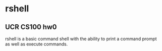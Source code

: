 # rshell
## UCR CS100 hw0

rshell is a basic command shell with the ability to print a command prompt as well as execute commands.
